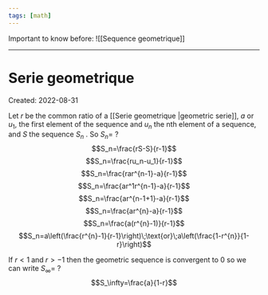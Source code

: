 ```yaml
---
tags: [math] 
---
```


Important to know before: ![[Sequence geometrique]]
***
# Serie geometrique
Created: 2022-08-31
<!--ID: 1664475647419-->


Let $r$ be the common ratio of a [[Serie geometrique |geometric serie]], $a \text{ or } u_1$, the first element of the sequence and $u_n$ the nth element of a sequence, and $S$ the sequence $S_n$ . So $S_{n}=$
?
$$S_n=\frac{rS-S}{r-1}$$
$$S_n=\frac{ru_n-u_1}{r-1}$$
$$S_n=\frac{rar^{n-1}-a}{r-1}$$
$$S_n=\frac{ar^1r^{n-1}-a}{r-1}$$
$$S_n=\frac{ar^{n-1+1}-a}{r-1}$$
$$S_n=\frac{ar^{n}-a}{r-1}$$
$$S_n=\frac{a(r^{n}-1)}{r-1}$$
$$S_n=a\left(\frac{r^{n}-1}{r-1}\right)\;\text{or}\;a\left(\frac{1-r^{n}}{1-r}\right)$$
<!--SR:!2022-11-19,60,310-->

If $r<1\;\text{and}\;r>-1$ then the geometric sequence is convergent to 0 so we can write $S_\infty=$
?
$$S_\infty=\frac{a}{1-r}$$
<!--ID: 1664475094864-->

<!--SR:!2022-10-12,27,292-->